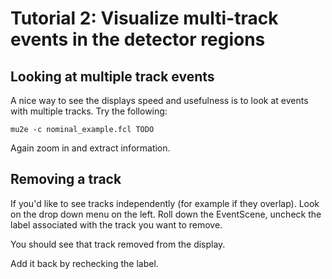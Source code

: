 # Tutorial 2: Visualize multi-track events in the detector regions

## Looking at multiple track events

A nice way to see the displays speed and usefulness is to look at events with multiple tracks. Try the following:

```
mu2e -c nominal_example.fcl TODO
```

Again zoom in and extract information.

## Removing a track

If you'd like to see tracks independently (for example if they overlap). Look on the drop down menu on the left. Roll down the EventScene, uncheck the label associated with the track you want to remove.

You should see that track removed from the display.

Add it back by rechecking the label.
